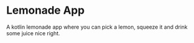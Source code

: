 # Lemonade App 

A kotlin lemonade app where you can pick a lemon, squeeze it and drink some juice nice right.
